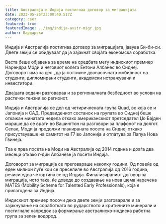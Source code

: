 ```yaml
---
title: Австралија и Индија постигнаа договор за миграцијата
date: 2023-05-25T23:00:40.517Z
category: свет
featured: true
featuredImage: ../img/indija-avstr-migr.jpg
author: Вардарски
---
```

Индија и Австралија постигнаа договор за миграцијата, јавува Би-би-си. Двете земји се обидуваат да ја зајакнат својата економска соработка.

Веста беше објавена за време на средбата меѓу индискиот премиер Нарендра Моди и неговиот колега Ентони Албанес во Сиднеј. Договорот има за цел „да ја поттикне двонасочната мобилност на студенти, дипломирани студенти, академски истражувачи и инвеститори.

Двајцата водачи разговараа и за регионалната безбедност во услови на растечки тензии во регионот.

Индија и Австралија се дел од четиричлената група Quad, во која се и Јапонија и САД. Предвидениот состанок на групата во Сиднеј беше откажан минатата недела откако американскиот претседател Џо Бајден мораше да се врати во Вашингтон на разговори за плафонот на долгот. Сепак, Моди ја продолжи планираната посета на Сиднеј откако присуствуваше на самитот на Г7 во Јапонија и отпатува за Папуа Нова Гвинеја.

Тоа е прва посета на Моди на Австралија од 2014 година и доаѓа два месеци откако г-дин Албанезе ја посети Индија.

Договорот за миграција се преговараше неколку години. Од повеќе од еден милион луѓе кои се преселиле во Австралија од 2016 година, речиси една четвртина се од Индија. Финализираниот договор за миграција, исто така, ќе доведе до создавање на нова шема наречена MATES (Mobility Scheme for Talented Early Professionals), која е прилагодена за Индија.

Индискиот премиер посочи дека двете земји разговарале и за зајакнување на соработката во рударството и критичните минерали и постигнале напредок за формирање австралиско-индиска работна група за зелен водород.